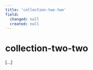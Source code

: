 ```yaml
---
title: 'collection-two-two'
field:
  changed: null
  created: null
---
```


# collection-two-two

[...]
